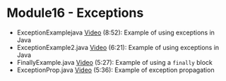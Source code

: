 # Module16 - Exceptions

- ExceptionExamplejava [Video](https://youtu.be/7suzPlUidbQ) (8:52): Example of using exceptions in Java
- ExceptionExample2.java [Video](https://youtu.be/XgDj0OBrmsA) (6:21): Example of using exceptions in Java
- FinallyExample.java [Video](https://youtu.be/zqwRzLVHWk4) (5:27): Example of using a `finally` block
- ExceptionProp.java [Video](https://youtu.be/wg8hS9bya-k) (5:36): Example of exception propagation
